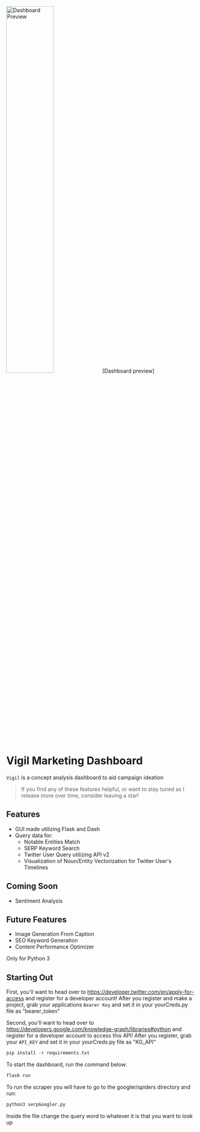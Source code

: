 <img width="50%" height="50%" alt="Dashboard Preview" src="https://github.com/reyesGeorge/Vigil-Marketing-Dashboard/blob/main/dash_pic.png"> 
[Dashboard preview]


# Vigil Marketing Dashboard
`Vigil` is a concept analysis dashboard to aid campaign ideation

> If you find any of these features helpful, or want to stay tuned as I release more over time, consider leaving a star!

## Features
- GUI made utilizing Flask and Dash
- Query data for:
    - Notable Entities Match
    - SERP Keyword Search
    - Twitter User Query utilizing API v2
    - Visualization of Noun/Entity Vectorization for Twitter User's Timelines

## Coming Soon
- Sentiment Analysis

## Future Features
- Image Generation From Caption
- SEO Keyword Generation
- Content Performance Optimizer

Only for Python 3

## Starting Out
First, you'll want to head over to https://developer.twitter.com/en/apply-for-access and register for a developer account!
After you register and make a project, grab your applications `Bearer Key` and set it in your yourCreds.py file as "bearer_token"

Second, you'll want to head over to https://developers.google.com/knowledge-graph/libraries#python and register for a developer account to access this API!
After you register, grab your `API_KEY` and set it in your yourCreds.py file as "KG_API"


```python
pip install -r requirements.txt
```



To start the dashboard, run the command below:
```python
flask run
```
To run the scraper you will have to go to the googler/spiders directory and run: 
```python
python3 serpGoogler.py
```
Inside the file change the query word to whatever it is that you want to look up
